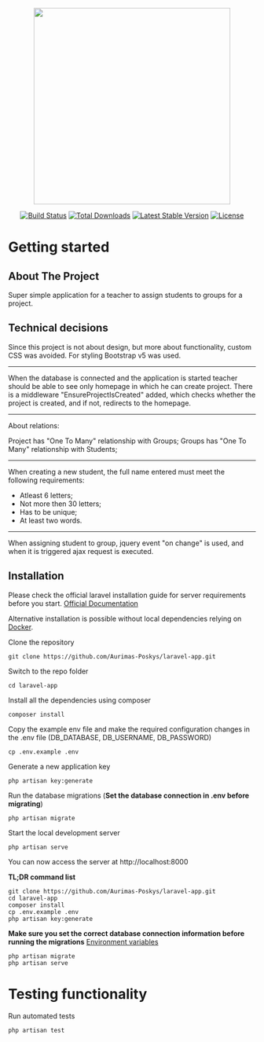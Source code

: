 <p align="center"><a href="https://laravel.com" target="_blank"><img src="https://raw.githubusercontent.com/laravel/art/master/logo-lockup/5%20SVG/2%20CMYK/1%20Full%20Color/laravel-logolockup-cmyk-red.svg" width="400"></a></p>

<p align="center">
<a href="https://travis-ci.org/laravel/framework"><img src="https://travis-ci.org/laravel/framework.svg" alt="Build Status"></a>
<a href="https://packagist.org/packages/laravel/framework"><img src="https://img.shields.io/packagist/dt/laravel/framework" alt="Total Downloads"></a>
<a href="https://packagist.org/packages/laravel/framework"><img src="https://img.shields.io/packagist/v/laravel/framework" alt="Latest Stable Version"></a>
<a href="https://packagist.org/packages/laravel/framework"><img src="https://img.shields.io/packagist/l/laravel/framework" alt="License"></a>
</p>

# Getting started

## About The Project

Super simple application for a teacher to assign students to groups for a project.

## Technical decisions

Since this project is not about design, but more about functionality, custom CSS was avoided. For styling Bootstrap v5 was used.

<hr>

When the database is connected and the application is started teacher should be able to see only homepage in which he can create project. There is a middleware "EnsureProjectIsCreated" added, which checks whether the project is created, and if not, redirects to the homepage.

<hr>

About relations:

Project has "One To Many" relationship with Groups;
Groups has "One To Many" relationship with Students;

<hr>

When creating a new student, the full name entered must meet the following requirements:
- Atleast 6 letters;
- Not more then 30 letters;
- Has to be unique;
- At least two words.

<hr>

When assigning student to group, jquery event "on change" is used, and when it is triggered ajax request is executed.

## Installation

Please check the official laravel installation guide for server requirements before you start. [Official Documentation](https://laravel.com/docs/5.4/installation#installation)

Alternative installation is possible without local dependencies relying on [Docker](#docker). 

Clone the repository

    git clone https://github.com/Aurimas-Poskys/laravel-app.git

Switch to the repo folder

    cd laravel-app

Install all the dependencies using composer

    composer install

Copy the example env file and make the required configuration changes in the .env file (DB_DATABASE, DB_USERNAME, DB_PASSWORD)

    cp .env.example .env

Generate a new application key

    php artisan key:generate


Run the database migrations (**Set the database connection in .env before migrating**)

    php artisan migrate

Start the local development server

    php artisan serve

You can now access the server at http://localhost:8000

**TL;DR command list**

    git clone https://github.com/Aurimas-Poskys/laravel-app.git
    cd laravel-app
    composer install
    cp .env.example .env
    php artisan key:generate
    
**Make sure you set the correct database connection information before running the migrations** [Environment variables](#environment-variables)

    php artisan migrate
    php artisan serve


# Testing functionality

Run automated tests

    php artisan test